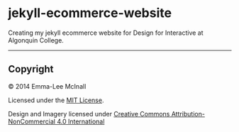 # jekyll-ecommerce-website

Creating my jekyll ecommerce website for Design for Interactive at Algonquin College.

---
## Copyright

© 2014 Emma-Lee McInall

Licensed under the [MIT License](LICENSE).

Design and Imagery licensed under [Creative Commons Attribution-NonCommercial 4.0 International ](http://creativecommons.org/licenses/by-nc/4.0/)
